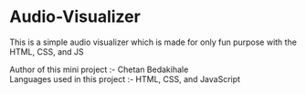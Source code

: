 # Audio-Visualizer
This is a simple audio visualizer which is made for only fun purpose with the HTML, CSS, and JS 

Author of this mini project :- Chetan Bedakihale <br>
Languages used in this project :- HTML, CSS, and JavaScript
